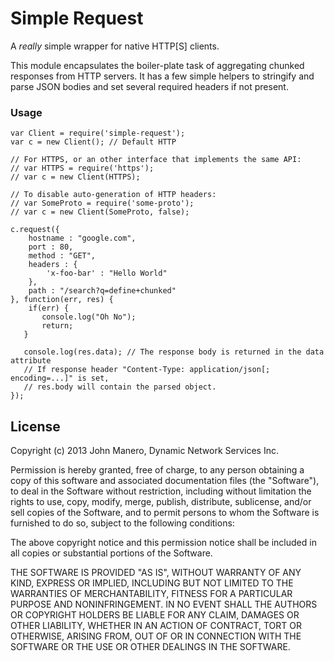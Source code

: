 Simple Request
==============
A _really_ simple wrapper for native HTTP[S] clients.

This module encapsulates the boiler-plate task of aggregating chunked responses
from HTTP servers. It has a few simple helpers to stringify and parse JSON bodies
and set several required headers if not present.

### Usage

    var Client = require('simple-request');
    var c = new Client(); // Default HTTP
    
    // For HTTPS, or an other interface that implements the same API:
    // var HTTPS = require('https');
    // var c = new Client(HTTPS);
    
    // To disable auto-generation of HTTP headers:
    // var SomeProto = require('some-proto');
    // var c = new Client(SomeProto, false);
    
    c.request({
        hostname : "google.com",
        port : 80,
        method : "GET",
        headers : {
            'x-foo-bar' : "Hello World"
        },
        path : "/search?q=define+chunked"
    }, function(err, res) {
        if(err) {
           console.log("Oh No");
           return;
       }
       
       console.log(res.data); // The response body is returned in the data attribute
       // If response header "Content-Type: application/json[; encoding=...]" is set,
       // res.body will contain the parsed object. 
    });
        

## License
Copyright (c) 2013 John Manero, Dynamic Network Services Inc.

Permission is hereby granted, free of charge, to any person obtaining a copy of
this software and associated documentation files (the "Software"), to deal in
the Software without restriction, including without limitation the rights to
use, copy, modify, merge, publish, distribute, sublicense, and/or sell copies
of the Software, and to permit persons to whom the Software is furnished to do
so, subject to the following conditions:

The above copyright notice and this permission notice shall be included in all
copies or substantial portions of the Software.

THE SOFTWARE IS PROVIDED "AS IS", WITHOUT WARRANTY OF ANY KIND, EXPRESS OR
IMPLIED, INCLUDING BUT NOT LIMITED TO THE WARRANTIES OF MERCHANTABILITY,
FITNESS FOR A PARTICULAR PURPOSE AND NONINFRINGEMENT. IN NO EVENT SHALL THE
AUTHORS OR COPYRIGHT HOLDERS BE LIABLE FOR ANY CLAIM, DAMAGES OR OTHER
LIABILITY, WHETHER IN AN ACTION OF CONTRACT, TORT OR OTHERWISE, ARISING FROM,
OUT OF OR IN CONNECTION WITH THE SOFTWARE OR THE USE OR OTHER DEALINGS IN THE
SOFTWARE.
